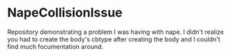 # NapeCollisionIssue
 Repository demonstrating a problem I was having with nape.
 I didn't realize you had to create the body's cbtype after creating the body and I couldn't find much focumentation around.

